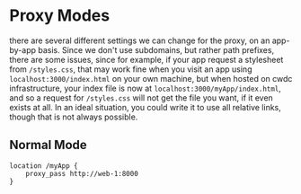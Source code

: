 # Proxy Modes
there are several different settings we can change for the proxy, on an app-by-app basis. Since we don't use subdomains, but rather path prefixes, there are some issues, since for example, if your app request a stylesheet from `/styles.css`, that may work fine when you visit an app using `localhost:3000/index.html` on your own machine, but when hosted on cwdc infrastructure, your index file is now at `localhost:3000/myApp/index.html`, and so a request for `/styles.css` will not get the file you want, if it even exists at all. In an ideal situation, you could write it to use all relative links, though that is not always possible. 

## Normal Mode
```
location /myApp {
    proxy_pass http://web-1:8000
}
```